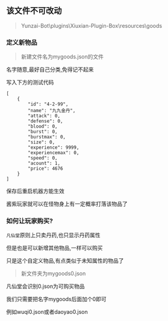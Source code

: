 ## 该文件不可改动
>Yunzai-Bot\plugins\Xiuxian-Plugin-Box\resources\goods
### 定义新物品

>新建文件名为mygoods.json的文件   

名字随意,最好自己分类,免得记不起来    

写入下方的测试代码
```
[
    {
        "id": "4-2-99",
        "name": "九九金丹",
        "attack": 0,
        "defense": 0,
        "blood": 0,
        "burst": 0,
        "burstmax": 0,
        "size": 0,
        "experience": 9999,
        "experiencemax": 0,
        "speed": 0,
        "acount": 1,
        "price": 4676
    }
]
```
保存后重启机器方能生效  

酱紫玩家就可以在怪物身上有一定概率打落该物品了

### 如何让玩家购买?

`凡仙堂`原则上只卖丹药,也只显示丹药属性

但是也是可以新增其他物品,一样可以购买

只是这个自定义物品,有点类似于未知属性的物品了

>新文件夹为mygoods0.json

凡仙堂会识别0.json为可购买物品

我们只需要把名字mygoods后面加个0即可

例如wuqi0.json或者daoyao0.json